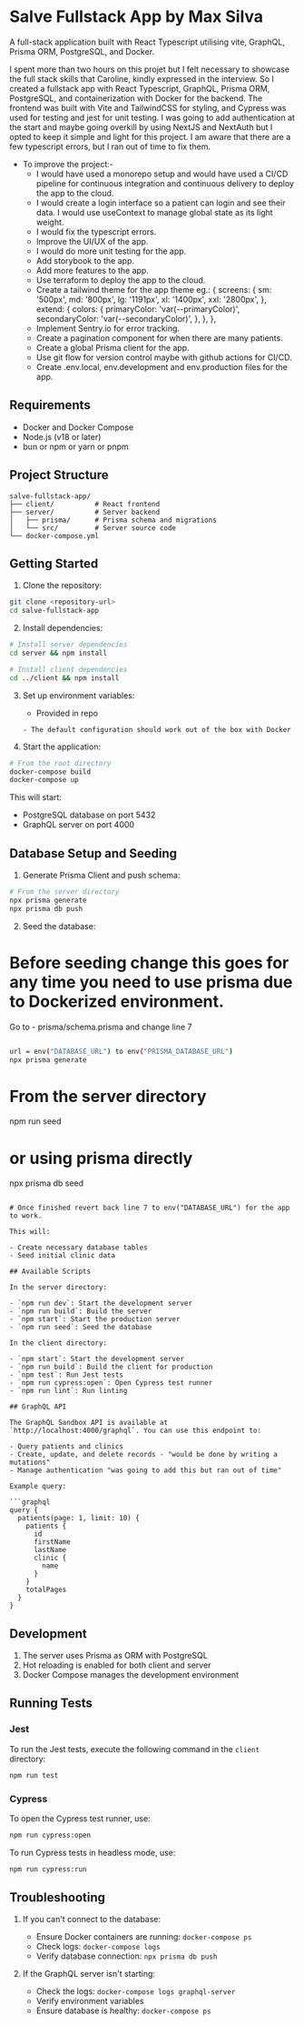 # Salve Fullstack App by Max Silva

A full-stack application built with React Typescript utilising vite, GraphQL, Prisma ORM, PostgreSQL, and Docker.

I spent more than two hours on this projet but I felt necessary to showcase the full stack skills that Caroline,
kindly expressed in the interview. So I created a fullstack app with React Typescript, GraphQL, Prisma ORM, PostgreSQL,
and containerization with Docker for the backend. The frontend was built with Vite and TailwindCSS for styling, and
Cypress was used for testing and jest for unit testing. I was going to add authentication at the start and maybe going overkill by using NextJS and NextAuth but I opted to keep it simple and light for this project. I am aware that there are a few typescript errors, but I ran out of time to fix them.

- To improve the project:-
  - I would have used a monorepo setup and would have used a CI/CD pipeline for continuous integration and continuous delivery to deploy the app to the cloud.
  - I would create a login interface so a patient can login and see their data. I would use useContext to manage global state as its light weight.
  - I would fix the typescript errors.
  - Improve the UI/UX of the app.
  - I would do more unit testing for the app.
  - Add storybook to the app.
  - Add more features to the app.
  - Use terraform to deploy the app to the cloud.
  - Create a tailwind theme for the app theme eg.: {
    screens: {
    sm: '500px',
    md: '800px',
    lg: '1191px',
    xl: '1400px',
    xxl: '2800px',
    },
    extend: {
    colors: {
    primaryColor: 'var(--primaryColor)',
    secondaryColor: 'var(--secondaryColor)',
    },
    },
    },
  - Implement Sentry.io for error tracking.
  - Create a pagination component for when there are many patients.
  - Create a global Prisma client for the app.
  - Use git flow for version control maybe with github actions for CI/CD.
  - Create .env.local, env.development and env.production files for the app.

## Requirements

- Docker and Docker Compose
- Node.js (v18 or later)
- bun or npm or yarn or pnpm

## Project Structure

```
salve-fullstack-app/
├── client/          # React frontend
├── server/          # Server backend
│   ├── prisma/      # Prisma schema and migrations
│   └── src/         # Server source code
└── docker-compose.yml
```

## Getting Started

1. Clone the repository:

```bash
git clone <repository-url>
cd salve-fullstack-app
```

2. Install dependencies:

```bash
# Install server dependencies
cd server && npm install

# Install client dependencies
cd ../client && npm install
```

3. Set up environment variables:

   - Provided in repo

   ```
   - The default configuration should work out of the box with Docker

   ```

4. Start the application:

```bash
# From the root directory
docker-compose build
docker-compose up
```

This will start:

- PostgreSQL database on port 5432
- GraphQL server on port 4000

## Database Setup and Seeding

1. Generate Prisma Client and push schema:

```bash
# From the server directory
npx prisma generate
npx prisma db push
```

2. Seed the database:

# Before seeding change this goes for any time you need to use prisma due to Dockerized environment.

Go to - prisma/schema.prisma and change line 7

```bash

url = env("DATABASE_URL") to env("PRISMA_DATABASE_URL")
npx prisma generate
```

# From the server directory

npm run seed

# or using prisma directly

npx prisma db seed

````

# Once finished revert back line 7 to env("DATABASE_URL") for the app to work.

This will:

- Create necessary database tables
- Seed initial clinic data

## Available Scripts

In the server directory:

- `npm run dev`: Start the development server
- `npm run build`: Build the server
- `npm start`: Start the production server
- `npm run seed`: Seed the database

In the client directory:

- `npm start`: Start the development server
- `npm run build`: Build the client for production
- `npm test`: Run Jest tests
- `npm run cypress:open`: Open Cypress test runner
- `npm run lint`: Run linting

## GraphQL API

The GraphQL Sandbox API is available at `http://localhost:4000/graphql`. You can use this endpoint to:

- Query patients and clinics
- Create, update, and delete records - "would be done by writing a mutations"
- Manage authentication "was going to add this but ran out of time"

Example query:

```graphql
query {
  patients(page: 1, limit: 10) {
    patients {
      id
      firstName
      lastName
      clinic {
        name
      }
    }
    totalPages
  }
}
````

## Development

1. The server uses Prisma as ORM with PostgreSQL
2. Hot reloading is enabled for both client and server
3. Docker Compose manages the development environment

## Running Tests

### Jest

To run the Jest tests, execute the following command in the `client` directory:

```bash
npm run test
```

### Cypress

To open the Cypress test runner, use:

```bash
npm run cypress:open
```

To run Cypress tests in headless mode, use:

```bash
npm run cypress:run
```

## Troubleshooting

1. If you can't connect to the database:

   - Ensure Docker containers are running: `docker-compose ps`
   - Check logs: `docker-compose logs`
   - Verify database connection: `npx prisma db push`

2. If the GraphQL server isn't starting:
   - Check the logs: `docker-compose logs graphql-server`
   - Verify environment variables
   - Ensure database is healthy: `docker-compose ps`
